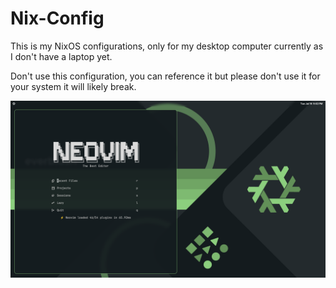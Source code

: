 # Nix-Config

This is my NixOS configurations, only for my desktop computer currently as I don't have a laptop yet.

Don't use this configuration, you can reference it but please don't use it for your system it will likely break.

![Screenshot](./2024-07-16_21-02.png)

